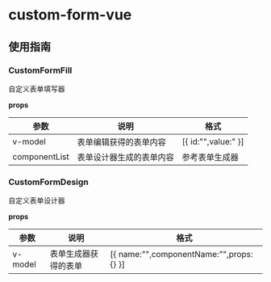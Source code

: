 # custom-form-vue

## 使用指南

### CustomFormFill

自定义表单填写器

**props**

| 参数          | 说明                     | 格式                |
| ------------- | ------------------------ | ------------------- |
| v-model       | 表单编辑获得的表单内容   | [{ id:"",value:" }] |
| componentList | 表单设计器生成的表单内容 | 参考表单生成器      |

### CustomFormDesign

自定义表单设计器

**props**

| 参数    | 说明                 | 格式                                    |
| ------- | -------------------- | --------------------------------------- |
| v-model | 表单生成器获得的表单 | [{ name:"",componentName:"",props:{} }] |
